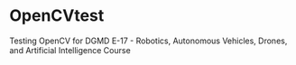# OpenCVtest
Testing OpenCV for DGMD E-17 - Robotics, Autonomous Vehicles, Drones, and Artificial Intelligence Course
